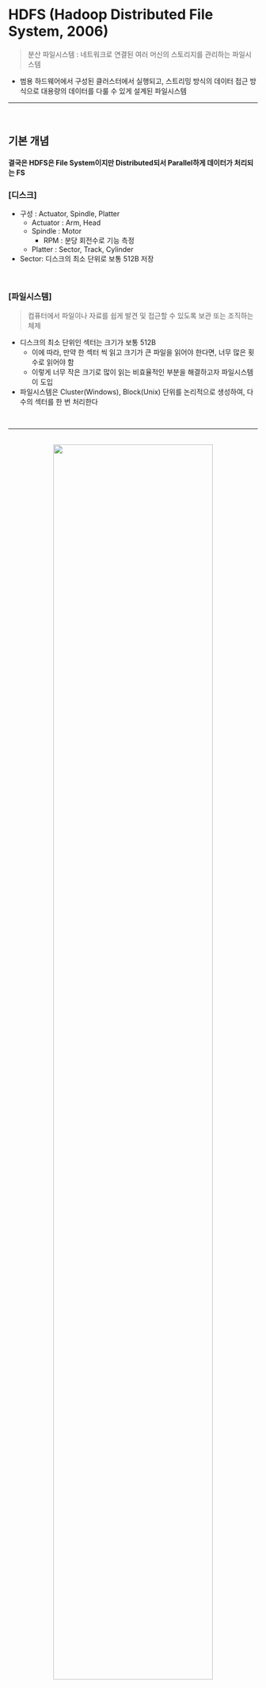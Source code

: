 # HDFS (Hadoop Distributed File System, 2006)
> 분산 파일시스템 : 네트워크로 연결된 여러 머신의 스토리지를 관리하는 파일시스템
* 범용 하드웨어에서 구성된 클러스터에서 실행되고, 스트리밍 방식의 데이터 접근 방식으로 대용량의 데이터를 다룰 수 있게 설계된 파일시스템

<hr>
<br>

## 기본 개념
#### 결국은 HDFS은 File System이지만 Distributed되서 Parallel하게 데이터가 처리되는 FS


### [디스크]

* 구성 : Actuator, Spindle, Platter
  * Actuator : Arm, Head
  * Spindle : Motor
    * RPM : 분당 회전수로 기능 측정
  * Platter : Sector, Track, Cylinder
* Sector: 디스크의 최소 단위로 보통 512B 저장

<br>

### [파일시스템]
> 컴퓨터에서 파일이나 자료를 쉽게 발견 및 접근할 수 있도록 보관 또는 조직하는 체제
* 디스크의 최소 단위인 섹터는 크기가 보통 512B
  * 이에 따라, 만약 한 섹터 씩 읽고 크기가 큰 파일을 읽어야 한다면, 너무 많은 횟수로 읽어야 함
  * 이렇게 너무 작은 크기로 많이 읽는 비효율적인 부분을 해결하고자 파일시스템이 도입
* 파일시스템은 Cluster(Windows), Block(Unix) 단위를 논리적으로 생성하여, 다수의 섹터를 한 번 처리한다

<br>
<hr>
<br>

<div align="center">
 <img width="80%" src="https://user-images.githubusercontent.com/37537227/127886578-cf4138fe-0de4-4816-bafd-6b0f0b122ef6.png" />
</div>

<br>

## HDFS 구성
#### HDFS 클러스터는 Master-Worker 패턴으로 동작하는 두 종류의 노드인 `NameNode`(Master)와 `DataNode`(Worker)로 구성된다
#### DataNode들은 블록을 저장하고, 이에 대한 메타 정보를 NameNode가 관리하는 등 즉 NameNode가 네임스페이스를 관리한다

<br>

### [적합하지 않은 상황] 

* 빠른 데이터 응답시간
  * Hbase 필요

* 수 많은 작은 파일
  * 네임노드가 메타 정보를 메모리에서 관리하기 때문

* 다중 라이터와 파일의 임의 수정
  * 한 번 쓰거나 덧붙이는 것은 가능하나 임의 위치에 있는 내용을 수정하는 것은 허용하지 않는다

<br>

### [블록]

* 일반 디스크의 섹터 사이즈 : 0.512KB

* 기존 파일시스템의 블록 사이즈 : 0.512KB * {2, 4, 8}
  * 디스크에 쓰기를 할 때, 블록 크기만큼 점유

* HDFS의 Default 블록 사이즈 : `128MB`
  * 디스크에 쓰기를 할 때, 블록 크기보다 파일 사이즈가 작으면 파일 사이즈만큼만 점유 
  * 예) 파일 사이즈가 1MB면, 1MB만 디스크를 점유
  * 블록 크기가 결정되면, File은 `block-sized chunks`로 나뉘어져 저장

* 주요 개념
  * 현재 128MB가 최적의 크기로 알려져있지만, 너무 작으면 Name Node에게 부하가 발생하고, 너무 크면 병렬처리가 효과적으로 진행되기 어렵다는 개념
  * Replication Factor of Three : 모든 데이터에 대해서 3개의 사본을 각 Data Node가 가짐으로써 가용성을 증가시키지만, 그만큼 큰 디스크 공간을 차지한다는 개념  

<br>

### [Hadoop File Formats]

<div align="center">
 <img width="50%" src="https://user-images.githubusercontent.com/37537227/142764292-c5c4c027-dd33-4eaf-9a43-ae7b82cb21ce.png">
</div>

<br>

* 행 기반 : select update query on a single record, access an entire record
  * Sequence File : key-value format for MapReduce stored in a binary format
  * Avro : schema stored in a jason format

* 열 기반 : access only specific columns of an entire record
  * Parquet : stored in a binary format
  * ORC : best for hive

* .txt, .xml, .csv, .json 파일은 데이터 처리에 적합하지 않은 File Format
  * DataFrame 및 RDD로 변환해서 사용하는 이유

<br>

### [환경설정]
* 독립 (로컬) 모드 : 데몬이 실행되지 않고, 모든 것이 단독 JVM 내에서 실행
* 의사분산 모드 : 모든 하둡 데몬을 로컬 머신에서 실행
* 완전분산 모드 : 하둡 데몬을 여러 대의 머신으로 구성된 클러스터에서 실행

<br>
<hr>
<br>

## HDFS 명령어
#### 사용자 / 운영자 / 디버그 명령어로 구성 ([wikidocs 관련 글](https://wikidocs.net/26496))
#### Local에서 HDFS로 Load해서 사용하는 형식

<br>

### [hadoop | hdfs 명령어 가능]
```bash
hdfs dfs -ls / # File System 디렉토리 확인
hdfs fsck / -files -blocks # File System 디렉토리 상태 확인
hdfs dfs -put LogData/* /user/impala/LogData # local file을 HDFS로 로드
hdfs dfs -get [소스 경로] [로컬 경로]
hdfs dfs -rm <경로 혹은 파일명>

```
* `dfs` : 파일 시스템 쉘 명령어
* `fsck` : 파일 시스템 상태 체크
* hdfs 기본 디렉토리는 home 디렉토리로 `/user/<본인 이름>`이다

<br>
<hr>
<br>

## WebHDFS REST API
#### curl로 파일 CRUD 가능

<br>

### [Terminal]
```bash
curl -s http://$(hostname -f):5007/webhdfs/v1/user/hadoop/?op=LISTSTATUS
```
